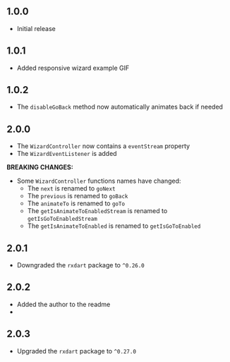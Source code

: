 ## 1.0.0
* Initial release

## 1.0.1
* Added responsive wizard example GIF

## 1.0.2
* The `disableGoBack` method now automatically animates back if needed

## 2.0.0
* The `WizardController` now contains a `eventStream` property
* The `WizardEventListener` is added
  
**BREAKING CHANGES:**
* Some `WizardController` functions names have changed:
  * The `next` is renamed to `goNext`
  * The `previous` is renamed to `goBack`
  * The `animateTo` is renamed to `goTo`
  * The `getIsAnimateToEnabledStream` is renamed to `getIsGoToEnabledStream`
  * The `getIsAnimateToEnabled` is renamed to `getIsGoToEnabled`

## 2.0.1
* Downgraded the `rxdart` package to `^0.26.0`

## 2.0.2
* Added the author to the readme
* 
## 2.0.3
* Upgraded the `rxdart` package to `^0.27.0`
